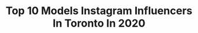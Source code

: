 ---
title: Top 10 Models Instagram Influencers In Toronto In 2020
description: >-
  Find top models Instagram influencers in Toronto in 2020. Most popular hashtags: #fashion #toronto #model #photography.
platform: Instagram
profiles:
  - username: "sasha_sheims"
    fullname: >-
      Sasha Holland
    location: "Canada"
    followers: 2576
    engagement: 1293
    commentsToLikes: 0.066887
    id: ck0vytb5d5olu0i199eez773x
    verified: false
    hashtags: "#bestdayever, #jaclynandcampbell"
  - username: "yolieyolandaxo"
    fullname: >-
      Yolanda
    location: "Canada"
    followers: 15740
    engagement: 436
    commentsToLikes: 0.047830
    id: ck8szv4sopts40j78v3zflmbw
    verified: false
    hashtags: "#newyear2020"
  - username: "dorrie.mack"
    fullname: >-
      Dorrie Mack
    location: "Canada"
    followers: 16042
    engagement: 362
    commentsToLikes: 0.032839
    id: ck5zv1nvq3fgi0i14v7rtnpxy
    verified: false
    hashtags: "#sunlight, #model, #toronto, #shadow"
  - username: "nsbkim"
    fullname: >-
      Nancy
    location: "Canada"
    followers: 2919
    engagement: 1258
    commentsToLikes: 0.102024
    id: ck14hxaffclpa0i19iftkbrua
    verified: false
    hashtags: "#iphone6, #cover, #2020, #headshots"
  - username: "sedgvvick"
    fullname: >-
      Δ$†ЯiD (𝙰𝚂𝚃𝚁𝙸𝙳) 💋
    location: "Canada"
    followers: 25884
    engagement: 849
    commentsToLikes: 0.035364
    id: ck14lb37jtrcn0i19thsimatp
    verified: false
    hashtags: "#torontofashion, #andywarhol, #royalontariomuseum, #influencer"
  - username: "constance.angel"
    fullname: >-
      A N G E L   C O N S T A N C E
    location: "Canada"
    followers: 52336
    engagement: 505
    commentsToLikes: 0.021523
    id: ck13c8xfiz64d0i19t6udft1x
    verified: false
    hashtags: "#outfiteveryday, #jewelry, #potd, #morocco"
  - username: "chanellep23"
    fullname: >-
      Chanelle Lee
    location: "Canada"
    followers: 27608
    engagement: 424
    commentsToLikes: 0.024497
    id: ck5c7h4sv7j4k0i11ws6ie1od
    verified: false
    hashtags: "#hotmessswimwear, #playadelcarmen, #hair, #life"
  - username: "shalini_matt"
    fullname: >-
      Shaluuu🌹
    location: "Canada"
    followers: 2726
    engagement: 2940
    commentsToLikes: 0.091320
    id: ck6uernicsp5o0j71ntftvyov
    verified: false
    hashtags: "#models, #fashionnova, #fallshoots, #ootn"
  - username: "prestigiousoul"
    fullname: >-
      Sasha Khanna
    location: "Canada"
    followers: 10575
    engagement: 225
    commentsToLikes: 0.092371
    id: ck134n94dx8rx0i19t2fhhyxl
    verified: false
    hashtags: "#parkinglot, #shehnaazgill, #cool, #delhi"
  - username: "honey_opal"
    fullname: >-
      V A N E S S A
    location: "Canada"
    followers: 7873
    engagement: 1292
    commentsToLikes: 0.037715
    id: ck15t7ib9gpij0i19q9b39dg8
    verified: false
    hashtags: "#healthylifestyle, #quadworkout, #deadlift, #photographer"
---